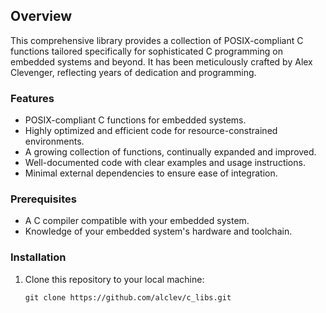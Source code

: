 
## Overview

This comprehensive library provides a collection of POSIX-compliant C functions tailored specifically for sophisticated C programming on embedded systems and beyond. It has been meticulously crafted by Alex Clevenger, reflecting years of dedication and programming.

### Features

- POSIX-compliant C functions for embedded systems.
- Highly optimized and efficient code for resource-constrained environments.
- A growing collection of functions, continually expanded and improved.
- Well-documented code with clear examples and usage instructions.
- Minimal external dependencies to ensure ease of integration.

### Prerequisites

- A C compiler compatible with your embedded system.
- Knowledge of your embedded system's hardware and toolchain.

### Installation

1. Clone this repository to your local machine:

   ```shell
   git clone https://github.com/alclev/c_libs.git
